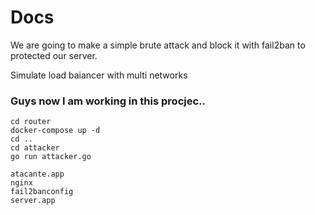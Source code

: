 # Docs

We are going to make a simple brute attack and block it with fail2ban to protected our server.

Simulate load baiancer with multi networks

### Guys now I am working in this procjec..

```
cd router
docker-compose up -d
cd ..
cd attacker
go run attacker.go
```


```
atacante.app
nginx
fail2banconfig
server.app


```


###
